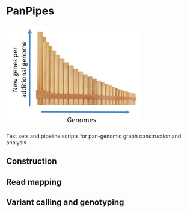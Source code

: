 # PanPipes
![PanPipes Logo](/pics/logo.png)

Test sets and pipeline scripts for pan-genomic graph construction and analysis

## Construction

## Read mapping

## Variant calling and genotyping

